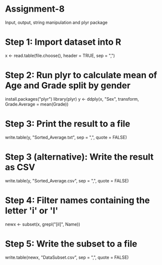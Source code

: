 # Assignment-8
Input, output, string manipulation and plyr package
# Step 1: Import dataset into R
x <- read.table(file.choose(), header = TRUE, sep = ",")

# Step 2: Run plyr to calculate mean of Age and Grade split by gender
install.packages("plyr")
library(plyr)
y <- ddply(x, "Sex", transform, Grade.Average = mean(Grade))

# Step 3: Print the result to a file
write.table(y, "Sorted_Average.txt", sep = ",", quote = FALSE)

# Step 3 (alternative): Write the result as CSV
write.table(y, "Sorted_Average.csv", sep = ",", quote = FALSE)

# Step 4: Filter names containing the letter 'i' or 'I'
newx <- subset(x, grepl("[iI]", Name))

# Step 5: Write the subset to a file
write.table(newx, "DataSubset.csv", sep = ",", quote = FALSE)
